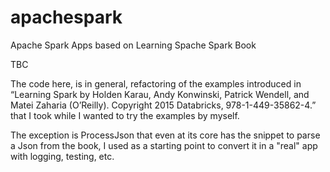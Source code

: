 # apachespark
Apache Spark Apps based on Learning Spache Spark Book 

TBC

The code here, is in general, refactoring of the examples introduced in “Learning Spark by Holden Karau, Andy Konwinski, Patrick Wendell, and Matei Zaharia (O’Reilly). Copyright 2015 Databricks, 978-1-449-35862-4.” that I took while I wanted to try the examples by myself. 

The exception is ProcessJson that even at its core has the snippet to parse a Json from the book, I used as a starting point to convert it in a "real" app with logging, testing, etc. 
